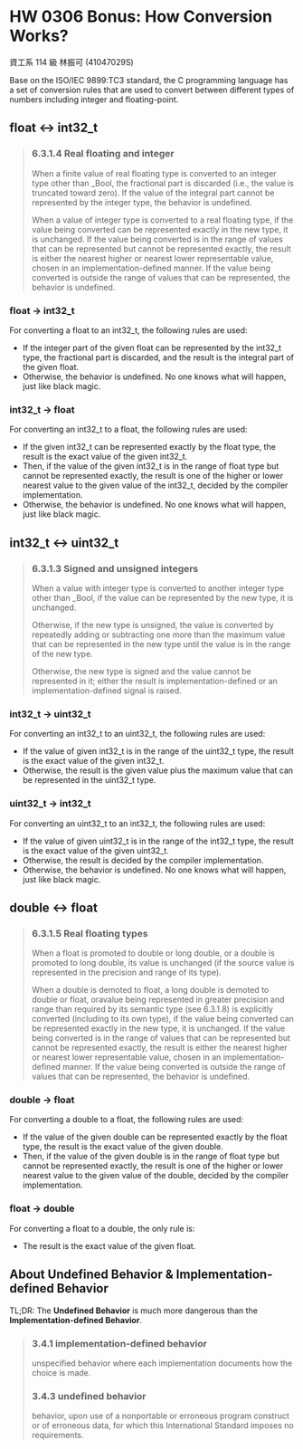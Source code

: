# HW 0306 Bonus: How Conversion Works?

資工系 114 級 林振可 (41047029S)

Base on the ISO/IEC 9899:TC3 standard, the C programming language has a set of conversion rules that are used to convert between different types of numbers including integer and floating-point.

## float <-> int32_t

> ### 6.3.1.4 Real floating and integer
>
> When a finite value of real floating type is converted to an integer type other than _Bool, the fractional part is discarded (i.e., the value is truncated toward zero). If the value of the integral part cannot be represented by the integer type, the behavior is undefined.
>
> When a value of integer type is converted to a real floating type, if the value being converted can be represented exactly in the new type, it is unchanged. If the value being converted is in the range of values that can be represented but cannot be represented exactly, the result is either the nearest higher or nearest lower representable value, chosen in an implementation-defined manner. If the value being converted is outside the range of values that can be represented, the behavior is undefined.

### float -> int32_t

For converting a float to an int32_t, the following rules are used:

- If the integer part of the given float can be represented by the int32_t type, the fractional part is discarded, and the result is the integral part of the given float.
- Otherwise, the behavior is undefined. No one knows what will happen, just like black magic.

### int32_t -> float

For converting an int32_t to a float, the following rules are used:

- If the given int32_t can be represented exactly by the float type, the result is the exact value of the given int32_t.
- Then, if the value of the given int32_t is in the range of float type but cannot be represented exactly, the result is one of the higher or lower nearest value to the given value of the int32_t, decided by the compiler implementation.
- Otherwise, the behavior is undefined. No one knows what will happen, just like black magic.

## int32_t <-> uint32_t

> ### 6.3.1.3 Signed and unsigned integers
>
> When a value with integer type is converted to another integer type other than _Bool, if the value can be represented by the new type, it is unchanged.
>
> Otherwise, if the new type is unsigned, the value is converted by repeatedly adding or subtracting one more than the maximum value that can be represented in the new type until the value is in the range of the new type.
>
> Otherwise, the new type is signed and the value cannot be represented in it; either the result is implementation-defined or an implementation-defined signal is raised.

### int32_t -> uint32_t

For converting an int32_t to an uint32_t, the following rules are used:

- If the value of given int32_t is in the range of the uint32_t type, the result is the exact value of the given int32_t.
- Otherwise, the result is the given value plus the maximum value that can be represented in the uint32_t type.

### uint32_t -> int32_t

For converting an uint32_t to an int32_t, the following rules are used:

- If the value of given uint32_t is in the range of the int32_t type, the result is the exact value of the given uint32_t.
- Otherwise, the result is decided by the compiler implementation.
- Otherwise, the behavior is undefined. No one knows what will happen, just like black magic.

## double <-> float

> ### 6.3.1.5 Real floating types
>
> When a float is promoted to double or long double, or a double is promoted to long double, its value is unchanged (if the source value is represented in the precision and range of its type).
>
> When a double is demoted to float, a long double is demoted to double or float, oravalue being represented in greater precision and range than required by its semantic type (see 6.3.1.8) is explicitly converted (including to its own type), if the value being converted can be represented exactly in the new type, it is unchanged. If the value being converted is in the range of values that can be represented but cannot be represented exactly, the result is either the nearest higher or nearest lower representable value, chosen in an implementation-defined manner. If the value being converted is outside the range of values that can be represented, the behavior is undefined.

### double -> float

For converting a double to a float, the following rules are used:

- If the value of the given double can be represented exactly by the float type, the result is the exact value of the given double.
- Then, if the value of the given double is in the range of float type but cannot be represented exactly, the result is one of the higher or lower nearest value to the given value of the double, decided by the compiler implementation.

### float -> double

For converting a float to a double, the only rule is:

- The result is the exact value of the given float.

## About Undefined Behavior & Implementation-defined Behavior

TL;DR: The **Undefined Behavior** is much more dangerous than the **Implementation-defined Behavior**.

> ### 3.4.1 implementation-defined behavior
>
> unspecified behavior where each implementation documents how the choice is made.
>
> ### 3.4.3 undefined behavior
>
> behavior, upon use of a nonportable or erroneous program construct or of erroneous data, for which this International Standard imposes no requirements.
